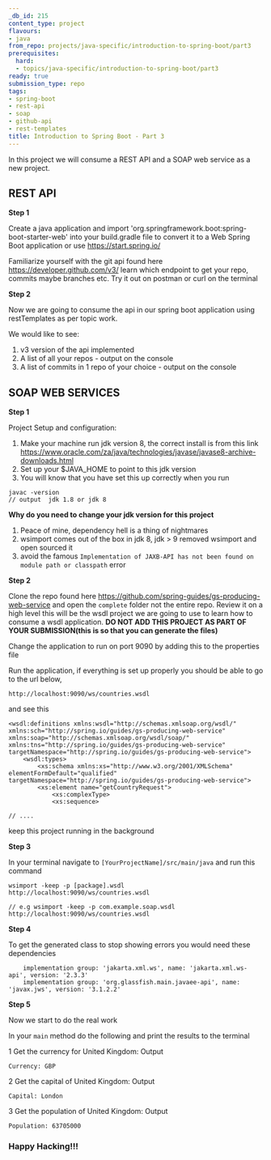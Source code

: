 ```yaml
---
_db_id: 215
content_type: project
flavours:
- java
from_repo: projects/java-specific/introduction-to-spring-boot/part3
prerequisites:
  hard:
  - topics/java-specific/introduction-to-spring-boot/part3
ready: true
submission_type: repo
tags:
- spring-boot
- rest-api
- soap
- github-api
- rest-templates
title: Introduction to Spring Boot - Part 3
---
```


In this project we will consume a REST API and a SOAP web service as a new project.

## REST API

**Step 1**

Create a java application and import 'org.springframework.boot:spring-boot-starter-web' into your build.gradle file to convert it to a Web Spring Boot application or use https://start.spring.io/

Familiarize yourself with the git api found here https://developer.github.com/v3/ learn which endpoint to get your repo, commits maybe branches etc. Try it out on postman or curl on the terminal

**Step 2**

Now we are going to consume the api in our spring boot application using restTemplates as per topic work.

We would like to see:

1. v3 version of the api implemented
2. A list of all your repos - output on the console
3. A list of commits in 1 repo of your choice - output on the console

## SOAP WEB SERVICES

**Step 1**

Project Setup and configuration:

1. Make your machine run jdk version 8, the correct install is from this link https://www.oracle.com/za/java/technologies/javase/javase8-archive-downloads.html
2. Set up your $JAVA_HOME to point to this jdk version
3. You will know that you have set this up correctly when you run

 ```
 javac -version
 // output  jdk 1.8 or jdk 8
 ```

**Why do you need to change your jdk version for this project**

1. Peace of mine, dependency hell is a thing of nightmares
2. wsimport comes out of the box in jdk 8, jdk > 9 removed wsimport and open sourced it
3. avoid the famous ```Implementation of JAXB-API has not been found on module path or classpath``` error

**Step 2**

Clone the repo found here https://github.com/spring-guides/gs-producing-web-service and open the `complete` folder not the entire repo. Review it on a high level this will be the wsdl project we are going to use to learn how to consume a wsdl application. **DO NOT ADD THIS PROJECT AS PART OF YOUR SUBMISSION(this is so that you can generate the files)**

Change the application to run on port 9090 by adding this to the properties file

Run the application, if everything is set up properly you should be able to go to the url below,

```
http://localhost:9090/ws/countries.wsdl

```

and see this

```
<wsdl:definitions xmlns:wsdl="http://schemas.xmlsoap.org/wsdl/" xmlns:sch="http://spring.io/guides/gs-producing-web-service" xmlns:soap="http://schemas.xmlsoap.org/wsdl/soap/" xmlns:tns="http://spring.io/guides/gs-producing-web-service" targetNamespace="http://spring.io/guides/gs-producing-web-service">
    <wsdl:types>
        <xs:schema xmlns:xs="http://www.w3.org/2001/XMLSchema" elementFormDefault="qualified" targetNamespace="http://spring.io/guides/gs-producing-web-service">
        <xs:element name="getCountryRequest">
            <xs:complexType>
            <xs:sequence>

// ....

```

keep this project running in the background

**Step 3**

In your terminal navigate to `[YourProjectName]/src/main/java` and run this command

```
wsimport -keep -p [package].wsdl http://localhost:9090/ws/countries.wsdl

// e.g wsimport -keep -p com.example.soap.wsdl http://localhost:9090/ws/countries.wsdl

```

**Step 4**

To get the generated class to stop showing errors you would need these dependencies

```
	implementation group: 'jakarta.xml.ws', name: 'jakarta.xml.ws-api', version: '2.3.3'
	implementation group: 'org.glassfish.main.javaee-api', name: 'javax.jws', version: '3.1.2.2'
```

**Step 5**

Now we start to do the real work

In your `main` method do the following and print the results to the terminal

1 Get the currency for United Kingdom: Output

```
Currency: GBP

```

2 Get the capital of United Kingdom: Output

```
Capital: London

```

3 Get the population of United Kingdom: Output

```
Population: 63705000

```

### Happy Hacking!!!